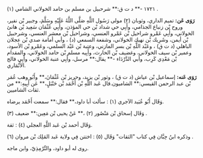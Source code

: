 ١٧٢١ -** د ت ق:** شرحبيل بن مسلم بن حامد الخولاني الشامي (١) .

**رَوَى عَن:** تميم الداري، وثوبان (٢) مولى رَسُول اللَّهِ صَلَّى اللَّهُ عَلَيْهِ وسَلَّمَ، وجبير بْن نفير، وروح بْن زنباع الجذامي، وأَبِي حي شداد بْن حي المؤذن، وأَبِي عُثْمَان سَعِيد بْن هانئ الخولاني، وأَبِي عَمْرو شراحيل بْن عَمْرو العنسي، وشراحيل بْن معشر العنسي، وشرحبيل بْن أيمن، وشَرِيك بْن نهيك الخولاني، وشفعة السمعي (د) ، وأبي أمامة صدي بْن عجلان الباهلي (د ت ق) ، وعَبْد اللَّهِ بْن بسر المازني، وعتبة بْن عَبْد السلمي، وعَمْرو بْن الأسود، وعمير بْن سيف الخولاني، وغضيف بْن الحارث، وأَبِيه مسلم بْن حامد الخولاني، والمقدام بْن مَعْدِي كَرِب، وأَبي الدَّرْدَاء -** يقال:** مرسل، وأَبِي عنبة الخولاني، وأَبِي فالج الأَنْمَاري.

**رَوَى عَنه:** إسماعيل بْن عياش (د ت ق) ، وثور بْن يزيد، وحريز بْن عُثْمَانَ،** وأَبُو وهب عُمَر بْن عبد الرحمن القيسي:** الشاميون.قال عَبد اللَّهِ بْن أَحْمَد بْن حَنْبَلٍ،** عَن أَبِيهِ:** من ثقات الشاميين.

وَقَال أَبُو عُبَيد الآجري (١) : سألت أبا داود،** فقال:** سمعت أَحْمَد يرضاه.

وَقَال إسحاق بْن مَنْصُور (٢) ،** عَنْ يحيى بْن مَعِين:** ضعيف (٣) .

وَقَال أحمد بْن عَبد اللَّهِ العجلي (٤) : ثقة.

وذكره ابنُ حِبَّان فِي كتاب "الثقات" وَقَال (٥) : اختتن فِي ولاية عَبد المَلِك بْن مروان (٦) .

روى له أبو داود، والتِّرْمِذِيّ، وابن ماجه.